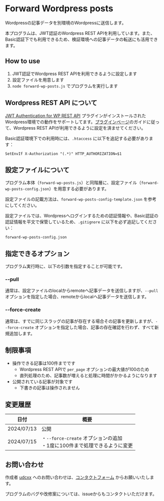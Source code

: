 # Forward Wordpress posts

Wordpressの記事データを別環境のWordpressに送信します。

本プログラムは、JWT認証のWordpress REST APIを利用しています。また、Basic認証下でも利用できるため、検証環境への記事データの転送にも活用できます。


## How to use

1. JWT認証でWordpress REST APIを利用できるように設定します
2. 設定ファイルを用意します
3. `node forward-wp-posts.js` でプログラムを実行します


## Wordpress REST API について

[JWT Authentication for WP REST API](https://ja.wordpress.org/plugins/jwt-authentication-for-wp-rest-api/) プラグインがインストールされたWordpress環境での動作をサポートしてます。[プラグインページ](https://ja.wordpress.org/plugins/jwt-authentication-for-wp-rest-api/)のガイドに従って、Wordpress REST APIが利用できるように設定を済ませてください。

Basic認証環境下での利用時には、`.htaccess` に以下を追記する必要があります：

```ApacheConf
SetEnvIf X-Authorization "(.*)" HTTP_AUTHORIZATION=$1
```


## 設定ファイルについて

プログラム本体（`forward-wp-posts.js`）と同階層に、設定ファイル（`forward-wp-posts-config.json`）を用意する必要があります。

設定ファイルの記載方法は、`forward-wp-posts-config-template.json` を参考にしてください。

設定ファイルでは、Wordpressへログインするための認証情報や、Basic認証の認証情報を平文で保管しているため、`.gitignore` に以下を必ず追記してください：

```gitignore
forward-wp-posts-config.json
```


## 指定できるオプション

プログラム実行時に、以下の引数を指定することが可能です。

### --pull

通常は、設定ファイルのlocalからremoteへ記事データを送信しますが、`--pull`オプションを指定した場合、remoteからlocalへ記事データを送信します。

### --force-create

通常は、すでに同じスラッグの記事が存在する場合その記事を更新しますが、`--force-create` オプションを指定した場合、記事の存在確認を行わず、すべて新規追加します。


## 制限事項

* 操作できる記事は100件までです
    * Wordpress REST APIで `per_page` オプションの最大値が100のため
    * 直列処理のため、記事数が増えると処理に時間がかかるようになります
* 公開されている記事が対象です
    * 下書きの記事は操作されません


## 変更履歴

| 日付       | 概要 |
| ---------- | -------- |
| 2024/07/13 | 公開 |
| 2024/07/15 | ・`--force-create` オプションの追加<br>・1度に100件まで処理できるように変更 |


## お問い合わせ

作成者 [udcxx](https://udcxx.me/) へのお問い合わせは、[コンタクトフォーム](https://udcxx.me/contact/) からお願いいたします。

プログラムのバグや改修案については、issueからもコンタクトいただけます。